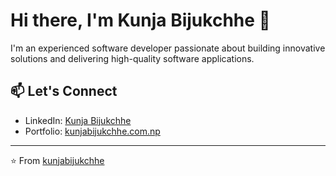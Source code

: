 # Hi there, I'm Kunja Bijukchhe 👋

I'm an experienced software developer passionate about building innovative solutions and delivering high-quality software applications.

## 📫 Let's Connect
- LinkedIn: [Kunja Bijukchhe](https://linkedin.com/in/kunjabijukchhe)
- Portfolio: [kunjabijukchhe.com.np](https://kunjabijukchhe.com.np)

---
⭐️ From [kunjabijukchhe](https://github.com/kunjabijukchhe)
